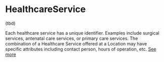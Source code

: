 # HealthcareService

(tbd)

Each healthcare service has a unique identifier. Examples include surgical services, antenatal care services, or primary care services. The combination of a Healthcare Service offered at a Location may have specific attributes including contact person, hours of operation, etc. [See more](Healthcare-Service)
